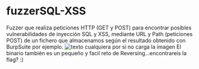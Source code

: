 # fuzzerSQL-XSS
Fuzzer que realiza peticiones HTTP (GET y POST) para encontrar posibles vulnerabilidades de inyección SQL y XSS, mediante URL y Path (peticiones POST) de un fichero que almacenamos según el resultado obtenido con BurpSuite por ejemplo.
![texto cualquiera por si no carga la imagen](https://github.com/naivenom/fuzzerSQL-XSS/blob/master/Captura.PNG)
El binario también es un pequeño y facil reto de Reversing...encontrareis la flag? :)

